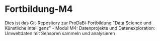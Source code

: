 # Fortbildung-M4

Dies ist das Git-Repository zur ProDaBi-Fortbildung "Data Science und Künstliche Intelligenz" - Modul M4: Datenprojekte und Datenexploration: Umweltdaten mit Sensoren sammeln und analysieren